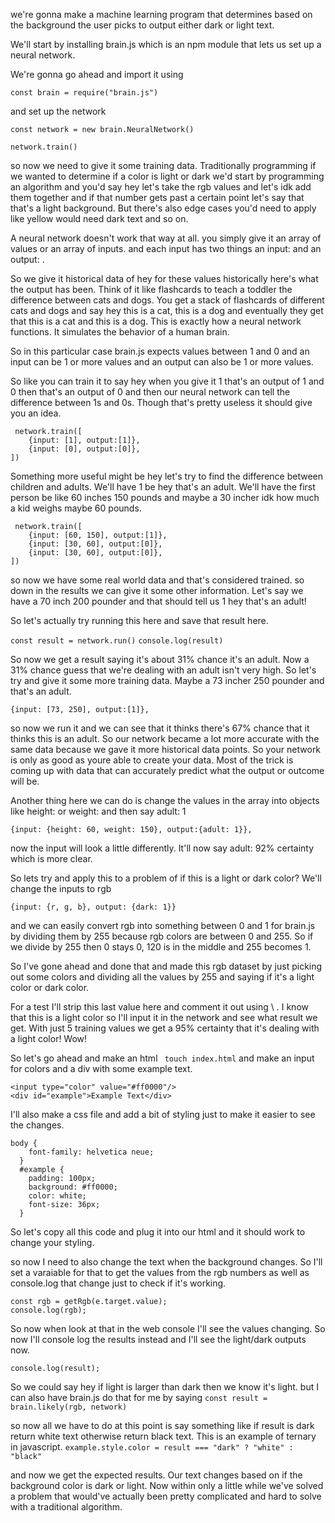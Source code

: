 we're gonna make a machine learning program that determines based on the background the user picks to output either dark or light text.

We'll start by installing brain.js which is an npm module that lets us set up a neural network.

We're gonna go ahead and import it using

`const brain = require("brain.js")`

and set up the network

`const network = new brain.NeuralNetwork()`

`network.train()`

so now we need to give it some training data. Traditionally programming if we wanted to determine if a color is light or dark we'd start by programming an algorithm and you'd say hey let's take the rgb values and let's idk add them together and if that number gets past a certain point let's say that that's a light background. But there's also edge cases you'd need to apply like yellow would need dark text and so on.

A neural network doesn't work that way at all. you simply give it an array of values or an array of inputs. and each input has two things an input: and an output: .

So we give it historical data of hey for these values historically here's what the output has been. Think of it like flashcards to teach a toddler the difference between cats and dogs. You get a stack of flashcards of different cats and dogs and say hey this is a cat, this is a dog and eventually they get that this is a cat and this is a dog. This is exactly how a neural network functions. It simulates the behavior of a human brain.

So in this particular case brain.js expects values between 1 and 0 and an input can be 1 or more values and an output can also be 1 or more values. 

So like you can train it to say hey when you give it 1 that's an output of 1 and 0 then that's an output of 0 and then our neural network can tell the difference between 1s and 0s. Though that's pretty useless it should give you an idea.

~~~~
 network.train([ 
    {input: [1], output:[1]},
    {input: [0], output:[0]},
]) 
~~~~

Something more useful might be hey let's try to find the difference between children and adults. We'll have 1 be hey that's an adult.
We'll have the first person be like 60 inches 150 pounds and maybe a 30 incher idk how much a kid weighs maybe 60 pounds.

~~~~
 network.train([
    {input: [60, 150], output:[1]},
    {input: [30, 60], output:[0]},
    {input: [30, 60], output:[0]},
]) 
~~~~

so now we have some real world data and that's considered trained. so down in the results we can give it some other information. Let's say we have a 70 inch 200 pounder and that should tell us 1 hey that's an adult!

So let's actually try running this here and save that result here.

`const result = network.run()`
` console.log(result) `

So now we get a result saying it's about 31% chance it's an adult. Now a 31% chance guess that we're dealing with an adult isn't very high. So let's try and give it some more training data. Maybe a 73 incher 250 pounder and that's an adult.

` {input: [73, 250], output:[1]}, `

so now we run it and we can see that it thinks there's 67% chance that it thinks this is an adult. So our network became a lot more accurate with the same data because we gave it more historical data points. So your network is only as good as youre able to create your data. Most of the trick is coming up with data that can accurately predict what the output or outcome will be.

Another thing here we can do is change the values in the array into objects like height: or weight: and then say adult: 1

` {input: {height: 60, weight: 150}, output:{adult: 1}}, `

now the input will look a little differently. It'll now say adult: 92% certainty which is more clear.

So lets try and apply this to a problem of if this is a light or dark color? We'll change the inputs to rgb

` {input: {r, g, b}, output: {dark: 1}} `

and we can easily convert rgb into something between 0 and 1 for brain.js by dividing them by 255 because rgb colors are between 0 and 255. So if we divide by 255 then 0 stays 0, 120 is in the middle and 255 becomes 1.

So I've gone ahead and done that and made this rgb dataset by just picking out some colors and dividing all the values by 255 and saying if it's a light color or dark color.

For a test I'll strip this last value here and comment it out using \\ . I know that this is a light color so I'll input it in the network and see what result we get. With just 5 training values we get a 95% certainty that it's dealing with a light color! Wow!

So let's go ahead and make an html ` touch index.html` and make an input for colors and a div with some example text.

~~~~
<input type="color" value="#ff0000"/>
<div id="example">Example Text</div>
~~~~

I'll also make a css file and add a bit of styling just to make it easier to see the changes.

~~~~
body {
    font-family: helvetica neue;
  }
  #example {
    padding: 100px;
    background: #ff0000;
    color: white;
    font-size: 36px;
  }
  ~~~~

So let's copy all this code and plug it into our html and it should work to change your styling.

so now I need to also change the text when the background changes. So I'll set a varaiable for that to get the values from the rgb numbers as well as console.log that change just to check if it's working.

~~~~
const rgb = getRgb(e.target.value);
console.log(rgb);
~~~~

So now when look at that in the web console I'll see the values changing.
So now I'll console log the results instead and I'll see the light/dark outputs now.

` console.log(result); `

So we could say hey if light is larger than dark then we know it's light. but I can also have brain.js do that for me by saying 
` const result = brain.likely(rgb, network) `

so now all we have to do at this point is say something like if result is dark return white text otherwise return black text. This is an example of ternary in javascript.
` example.style.color = result === "dark" ? "white" : "black" `

and now we get the expected results. Our text changes based on if the background color is dark or light. Now within only a little while we've solved a problem that would've actually been pretty complicated and hard to solve with a traditional algorithm.